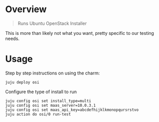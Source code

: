 # Overview
> Runs Ubuntu OpenStack Installer

This is more than likely not what you want, pretty specific to our testing needs.

# Usage

Step by step instructions on using the charm:

```
juju deploy osi
```

Configure the type of install to run

```
juju config osi set install_type=multi
juju config osi set maas_server=10.0.3.1
juju config osi set maas_api_key=abcdefhijklkmonopqursrstvo
juju action do osi/0 run-test
```
